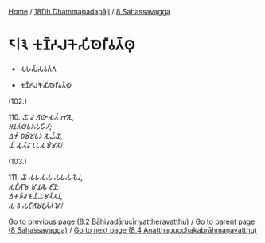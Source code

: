 
[Home](/) / [18Dh Dhammapadapāḷi](...md) / [8 Sahassavagga](../18Dh/8.md)

# 𑁮𑁇𑁩 𑀓𑀼𑀡𑁆𑀟𑀮𑀓𑁂𑀲𑀺𑀣𑁂𑀭𑀻𑀯𑀢𑁆𑀣𑀼

* 𑀲𑀳𑀲𑁆𑀲𑀯𑀕𑁆𑀕

* 𑀓𑀼𑀡𑁆𑀟𑀮𑀓𑁂𑀲𑀺𑀣𑁂𑀭𑀻𑀯𑀢𑁆𑀣𑀼

(102.)

110\. _𑀬𑁄 𑀘 𑀕𑀸𑀣𑀸 𑀲𑀢𑀁 𑀪𑀸𑀲𑁂,_  
_𑀅𑀦𑀢𑁆𑀣𑀧𑀤𑀲𑀁𑀳𑀺𑀢𑀸;_  
_𑀏𑀓𑀁 𑀥𑀫𑁆𑀫𑀧𑀤𑀁 𑀲𑁂𑀬𑁆𑀬𑁄,_  
_𑀬𑀁 𑀲𑀼𑀢𑁆𑀯𑀸 𑀉𑀧𑀲𑀫𑁆𑀫𑀢𑀺𑁇_  


(103.)

111\. _𑀬𑁄 𑀲𑀳𑀲𑁆𑀲𑀁 𑀲𑀳𑀲𑁆𑀲𑁂𑀦,_  
_𑀲𑀗𑁆𑀕𑀸𑀫𑁂 𑀫𑀸𑀦𑀼𑀲𑁂 𑀚𑀺𑀦𑁂;_  
_𑀏𑀓𑀜𑁆𑀘 𑀚𑁂𑀬𑁆𑀬𑀫𑀢𑁆𑀢𑀸𑀦𑀁,_  
_𑀲 𑀯𑁂 𑀲𑀗𑁆𑀕𑀸𑀫𑀚𑀼𑀢𑁆𑀢𑀫𑁄𑁇_  


[Go to previous page (8.2 Bāhiyadārucīriyattheravatthu)](8.2.md) / [Go to parent page (8 Sahassavagga)](../18Dh/8.md) / [Go to next page (8.4 Anatthapucchakabrāhmaṇavatthu)](8.4.md)


